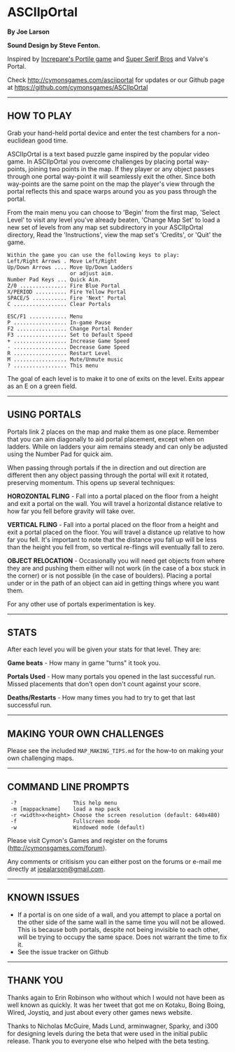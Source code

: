 # ASCIIpOrtal

**By Joe Larson**

**Sound Design by Steve Fenton.**

Inspired by [Increpare's Portile game](http://www.increpare.com/2008/11/portile/) and [Super Serif Bros](http://foon.co.uk/farcade/ssb/) and Valve's Portal.

Check http://cymonsgames.com/asciiportal for updates or our Github page
at https://github.com/cymonsgames/ASCIIpOrtal

---
## HOW TO PLAY

Grab your hand-held portal device and enter the test chambers for a
non-euclidean good time.

ASCIIpOrtal is a text based puzzle game inspired by the popular video game.
In ASCIIpOrtal you overcome challenges by placing portal way-points, joining
two points in the map. If they player or any object passes through one portal
way-point it will seamlessly exit the other. Since both way-points are the
same point on the map the player's view through the portal reflects this and
space warps around you as you pass through the portal.

From the main menu you can choose to 'Begin' from the first map, 'Select
Level' to visit any level you've already beaten, 'Change Map Set' to load a
new set of levels from any map set subdirectory in your ASCIIpOrtal
directory, Read the 'Instructions', view the map set's 'Credits', or 'Quit'
the game.
```
Within the game you can use the following keys to play:
Left/Right Arrows . Move Left/Right
Up/Down Arrows .... Move Up/Down Ladders
                    or adjust aim.
Number Pad Keys ... Quick Aim.
Z/0 ............... Fire Blue Portal
X/PERIOD .......... Fire Yellow Portal
SPACE/5 ........... Fire 'Next' Portal
C ................. Clear Portals

ESC/F1 ............ Menu
P ................. In-game Pause
F2 ................ Change Portal Render
F3 ................ Set to Default Speed
+ ................. Increase Game Speed
- ................. Decrease Game Speed
R ................. Restart Level
M ................. Mute/Unmute music
? ................. This menu
```
The goal of each level is to make it to one of exits on the level. Exits
appear as an E on a green field.

---
## USING PORTALS

Portals link 2 places on the map and make them as one place. Remember that
you can aim diagonally to aid portal placement, except when on ladders. While
on ladders your aim remains steady and can only be adjusted using the Number
Pad for quick aim.

When passing through portals if the in direction and out direction are
different then any object passing through the portal will exit it rotated,
preserving momentum. This opens up several techniques:

**HOROZONTAL FLING** - Fall into a portal placed on the floor from a height and
exit a portal on the wall. You will travel a horizontal distance relative to
how far you fell before gravity will take over.

**VERTICAL FLING** - Fall into a portal placed on the floor from a height and
exit a portal placed on the floor. You will travel a distance up relative to
how far you fell. It's important to note that the distance you fall up will
be less than the height you fell from, so vertical re-flings will eventually
fall to zero.

**OBJECT RELOCATION** - Occasionally you will need get objects from where they
are and pushing them either will not work (in the case of a box stuck in the
corner) or is not possible (in the case of boulders). Placing a portal under
or in the path of an object can aid in getting things where you want them.

For any other use of portals experimentation is key.

---
## STATS

After each level you will be given your stats for that level. They are:

**Game beats** - How many in game "turns" it took you.

**Portals Used** - How many portals you opened in the last successful run. Missed
               placements that don't open don't count against your score.

**Deaths/Restarts** - How many times you had to try to get that last successful run.

---
## MAKING YOUR OWN CHALLENGES

Please see the included ```MAP_MAKING_TIPS.md``` for the how-to on making your own
challenging maps.

---
## COMMAND LINE PROMPTS

```
 -?                  This help menu
 -m [mappackname]    load a map pack
 -r <width>x<height> Choose the screen resolution (default: 640x480)
 -f                  Fullscreen mode
 -w                  Windowed mode (default)
```
Please visit Cymon's Games and register on the forums
(http://cymonsgames.com/forum).

Any comments or critisism you can either post on the forums or e-mail me
directly at joealarson@gmail.com.

---
## KNOWN ISSUES

* If a portal is on one side of a wall, and you attempt to place a portal on
  the other side of the same wall in the same time you will not be allowed.
  This is because both portals, despite not being invisible to each other,
  will be trying to occupy the same space. Does not warrant the time to fix it.
* See the issue tracker on Github

---
## THANK YOU

Thanks again to Erin Robinson who without which I would not have been as well
known as quickly. It was her tweet that got me on Kotaku, Boing Boing, Wired,
Joystiq, and just about every other games news website.

Thanks to Nicholas McGuire, Mads Lund, arminwagner, Sparky, and i300 for
designing levels during the beta that were used in the initial public
release. Thank you to everyone else who helped with the beta testing.

